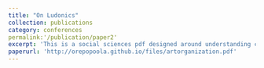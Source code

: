 ```yaml
---
title: "On Ludonics"
collection: publications
category: conferences
permalink:'/publication/paper2'
excerpt: 'This is a social sciences pdf designed around understanding cultlike dynamics'
paperurl: 'http://orepopoola.github.io/files/artorganization.pdf'
---
```

